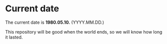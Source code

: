 # Current date

The current date is **1980.05.10.** (YYYY.MM.DD.)

This repository will be good when the world ends, so we will know how long it lasted.